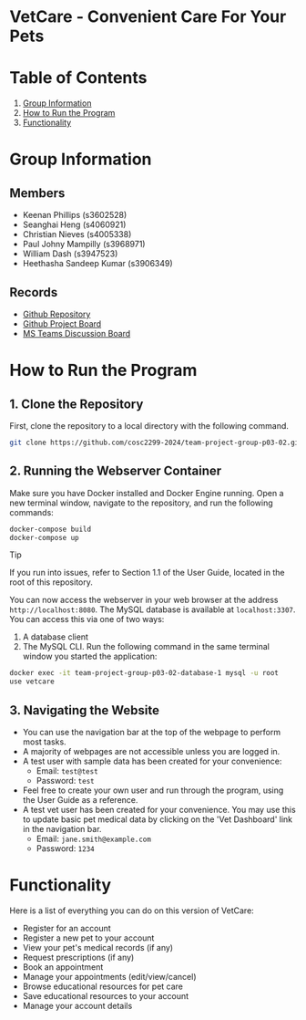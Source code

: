 
# VetCare - Convenient Care For Your Pets

# Table of Contents

1. [Group Information](#group-information)
2. [How to Run the Program](#how-to-run-the-program)
3. [Functionality](#functionality)

# Group Information

## Members

* Keenan Phillips (s3602528)
* Seanghai Heng (s4060921)
* Christian Nieves (s4005338)
* Paul Johny Mampilly (s3968971)
* William Dash (s3947523)
* Heethasha Sandeep Kumar (s3906349)

## Records

* [Github Repository](https://github.com/cosc2299-2024/team-project-group-p03-02)
* [Github Project Board](https://github.com/orgs/cosc2299-2024/projects/62)
* [MS Teams Discussion Board](https://teams.microsoft.com/l/team/19%3AYJJRSncTOCSTFUk8SAizQqT0G9ruVKpihuXgojJsQLw1%40thread.tacv2/conversations?groupId=710085bf-b720-4960-997b-c3a80ed4aa03&tenantId=d1323671-cdbe-4417-b4d4-bdb24b51316b)

# How to Run the Program

## 1. Clone the Repository

First, clone the repository to a local directory with the following command.

```bash
git clone https://github.com/cosc2299-2024/team-project-group-p03-02.git
```

## 2. Running the Webserver Container

Make sure you have Docker installed and Docker Engine running. Open a new terminal window, navigate to the repository, and run the following commands:

```bash
docker-compose build
docker-compose up
```

> [!TIP]
> If you run into issues, refer to Section 1.1 of the User Guide, located in the root of this repository.

You can now access the webserver in your web browser at the address `http://localhost:8080`.
The MySQL database is available at `localhost:3307`. You can access this via one of two ways:

1. A database client
2. The MySQL CLI. Run the following command in the same terminal window you started the application:

```bash
docker exec -it team-project-group-p03-02-database-1 mysql -u root
use vetcare
```

## 3. Navigating the Website

* You can use the navigation bar at the top of the webpage to perform most tasks.
* A majority of webpages are not accessible unless you are logged in.
* A test user with sample data has been created for your convenience:
  * Email: `test@test`
  * Password: `test`
* Feel free to create your own user and run through the program, using the User Guide as a reference.
* A test vet user has been created for your convenience. You may use this to update basic pet medical data by clicking on the 'Vet Dashboard' link in the navigation bar.
  * Email: `jane.smith@example.com`
  * Password: `1234`

# Functionality

Here is a list of everything you can do on this version of VetCare:

* Register for an account
* Register a new pet to your account
* View your pet's medical records (if any)
* Request prescriptions (if any)
* Book an appointment
* Manage your appointments (edit/view/cancel)
* Browse educational resources for pet care
* Save educational resources to your account
* Manage your account details
